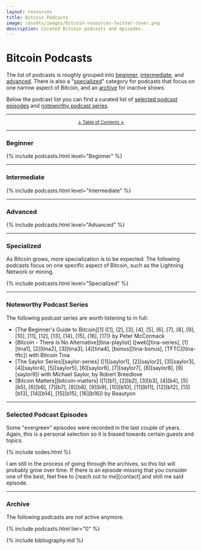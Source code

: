```yaml
---
layout: resources
title: Bitcoin Podcasts
image: /assets/images/bitcoin-resources-twitter-cover.png
description: Curated Bitcoin podcasts and episodes.
---
```


# Bitcoin Podcasts

The list of podcasts is roughly grouped into
[beginner](#beginner),
[intermediate](#intermediate), and
[advanced](#advanced).
There is also a "[specialized](#specialized)" category for podcasts that
focus on one narrow aspect of Bitcoin, and an [archive](#archive) for inactive shows.

Below the podcast list you can find a curated list of [selected podcast
episodes](#selected-podcast-episodes) and [noteworthy podcast
series](#noteworthy-podcast-series).

---

<center>
  <p><small><a href="#toc">↓ Table of Contents ↓</a></small></p>
</center>

---

### Beginner

{% include podcasts.html level="Beginner" %}

---

### Intermediate

{% include podcasts.html level="Intermediate" %}

---

### Advanced

{% include podcasts.html level="Advanced" %}

---

### Specialized

As Bitcoin grows, more specialization is to be expected. The following podcasts
focus on one specific aspect of Bitcoin, such as the Lightning Network or
mining.

{% include podcasts.html level="Specialized" %}

---

### Noteworthy Podcast Series

The following podcast series are worth listening to in full:

- [The Beginner's Guide to Bitcoin][1] ([1], [2], [3], [4], [5], [6], [7], [8], [9], [10], [11], [12], [13], [14], [15], [16], [17]) by Peter McCormack
- [Bitcoin - There Is No Alternative][tina-playlist] ([web][tina-series], [1][tina1], [2][tina2], [3][tina3], [4][tina4], [bonus][tina-bonus], [TFTC][tina-tftc]) with Bitcoin Tina
- [The Saylor Series][saylor-series] ([1][saylor1], [2][saylor2], [3][saylor3], [4][saylor4], [5][saylor5], [6][saylor6], [7][saylor7], [8][saylor8], [9][saylor9]) with Michael Saylor, by Robert Breedlove
- [Bitcoin Matters][bitcoin-matters] ([1][b1], [2][b2], [3][b3], [4][b4], [5][b5], [6][b6], [7][b7], [8][b8], [9][b9], [10][b10], [11][b11], [12][b12], [13][b13], [14][b14], [15][b15], [16][b16]) by Beautyon

---

### Selected Podcast Episodes

Some "evergreen" episodes were recorded in the last couple of years. Again, this
is a personal selection so it is biased towards certain guests and topics.

{% include sodes.html %}

I am still in the process of going through the archives, so this list will
probably grow over time. If there is an episode missing that you consider
one of the best, feel free to [reach out to me][contact] and shill me said
episode.

---

### Archive

The following podcasts are not active anymore.

{% include podcasts.html tier="0" %}

{% include bibliography.md %}
